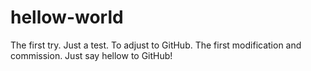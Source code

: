 # hellow-world
The first try. Just a test. To adjust to GitHub.
The first modification and commission. Just say hellow to GitHub! 
